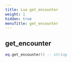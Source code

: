 ```yaml
---
title: Lua get_encounter
weight: 1
hidden: true
menuTitle: get_encounter
---
```

## get_encounter
```lua
eq.get_encounter() -- string
```